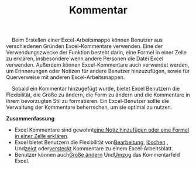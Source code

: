 ﻿---
title: Kommentar
second_title: Aspose.Cells Cloud Documen
type: docs
url: /de/comments/
aliases: [/working-with-comments/]
keywords: REST API, spreadsheets, excel, comment
description: "Cells.Cloud API für Excel funktionieren: Kommentare funktionieren"
weight: 100
---
&nbsp;&nbsp;&nbsp;&nbsp;Beim Erstellen einer Excel-Arbeitsmappe können Benutzer aus verschiedenen Gründen Excel-Kommentare verwenden. Eine der Verwendungszwecke der Funktion besteht darin, eine Formel in einer Zelle zu erklären, insbesondere wenn andere Personen die Datei Excel verwenden. Außerdem können Excel-Kommentare auch verwendet werden, um Erinnerungen oder Notizen für andere Benutzer hinzuzufügen, sowie für Querverweise mit anderen Excel-Arbeitsmappen.

&nbsp;&nbsp;&nbsp;&nbsp;Sobald ein Kommentar hinzugefügt wurde, bietet Excel Benutzern die Flexibilität, die Größe zu ändern, die Form zu ändern und die Kommentare in ihrem bevorzugten Stil zu formatieren. Ein Excel-Benutzer sollte die Verwaltung der Kommentare beherrschen, um sie optimal zu nutzen.

**Zusammenfassung**

-  Excel Kommentare sind gewohnt[eine Notiz hinzufügen oder eine Formel in einer Zelle erklären](/cells/de/comments/add/).
-  Excel bietet Benutzern die Flexibilität von[Bearbeitung](/cells/de/comments/update/), [löschen](/cells/de/comments/delete/) , Und[zeigt](/cells/de/comments/get/) oder[versteckt](/cells/de/comments/update/) Kommentare zu einem Excel-Arbeitsblatt.
-  Benutzer können auch[Größe ändern](/cells/de/comments/update/) Und[Umzug](/cells/de/comments/update/) das Kommentarfeld Excel.
